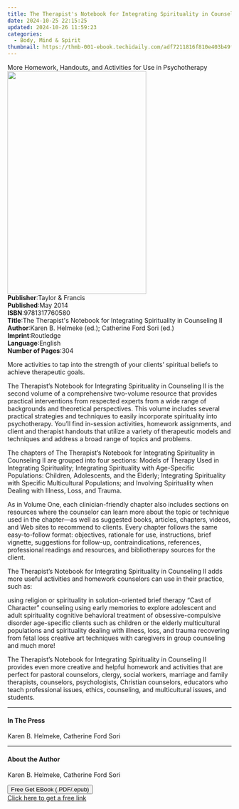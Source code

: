 ```yaml
---
title: The Therapist's Notebook for Integrating Spirituality in Counseling II | Free Book
date: 2024-10-25 22:15:25
updated: 2024-10-26 11:59:23
categories:
  - Body, Mind & Spirit
thumbnail: https://thmb-001-ebook.techidaily.com/adf7211816f810e403b49f37e201551b9c525193716803df3daf062668f8e353.jpg
---
```

<main id="book-container">
  <div class="flex flex-col">
    <div class="book-brief flex-1 py-6 px-4 sm:p-6 md:py-10 md:px-8">
      <!-- brief-->
      <div class="book-brief-main">
        More Homework, Handouts, and Activities for Use in Psychotherapy
      </div>
    </div>
    <div
      class="book-meta-info flex-1 grid gap-4 col-start-1 col-end-3 row-start-1 sm:mb-6 sm:grid-cols-4 lg:gap-6 lg:col-start-2 lg:row-end-6 lg:row-span-6 lg:mb-0"
    >
      <div
        class="book-meta-info-left place-content-center mt-4 p-4 text-sm leading-6 col-start-2 col-span-2 dark:text-slate-400"
      >
        <img
          class="w-full h-500 object-cover rounded-lg sm:h-255 sm:col-span-2 lg:col-span-full"
          src="https://img-001-ebook.techidaily.com/15db23367f0c48952fa375f05ea611b0b06e58f19805d198ba196ae337bb1767.jpg"
          alt=""
          width="312"
          height="500"
        />
      </div>
      <div
        class="book-meta-info-right mt-2 col-start-1 row-start-2 col-span-3 self-center"
      >
        <!-- meta data  -->
        <div class="flex flex-col px-4 md:px-8">
          <div class="flex-1">
            <strong>Publisher</strong>:<span class="px-2"
              >Taylor &amp; Francis</span
            >
          </div>
          <div class="flex-1">
            <strong>Published</strong>:<span class="px-2">May 2014</span>
          </div>
          <div class="flex-1">
            <strong>ISBN</strong>:<span class="px-2">9781317760580</span>
          </div>
          <div class="flex-1">
            <strong>Title</strong>:<span class="px-2"
              >The Therapist&#39;s Notebook for Integrating Spirituality in
              Counseling II</span
            >
          </div>
          <div class="flex-1">
            <strong>Author</strong>:<span class="px-2"
              >Karen B. Helmeke (ed.); Catherine Ford Sori (ed.)</span
            >
          </div>
          <div class="flex-1">
            <strong>Imprint</strong>:<span class="px-2">Routledge</span>
          </div>
          <div class="flex-1">
            <strong>Language</strong>:<span class="px-2">English</span>
          </div>
          <div class="flex-1">
            <strong>Number of Pages</strong>:<span class="px-2">304</span>
          </div>
        </div>
      </div>
    </div>
    <div class="book-description flex-1 py-6 px-4 sm:p-6 md:py-10 md:px-8">
      <div class="book-description-main">
        <div accordion-content="" id="description">
          <p>
            More activities to tap into the strength of your clients’ spiritual
            beliefs to achieve therapeutic goals.
          </p>
          <p>
            The Therapist’s Notebook for Integrating Spirituality in Counseling
            II is the second volume of a comprehensive two-volume resource that
            provides practical interventions from respected experts from a wide
            range of backgrounds and theoretical perspectives. This volume
            includes several practical strategies and techniques to easily
            incorporate spirituality into psychotherapy. You’ll find in-session
            activities, homework assignments, and client and therapist handouts
            that utilize a variety of therapeutic models and techniques and
            address a broad range of topics and problems.
          </p>
          <p>
            The chapters of The Therapist’s Notebook for Integrating
            Spirituality in Counseling II are grouped into four sections: Models
            of Therapy Used in Integrating Spirituality; Integrating
            Spirituality with Age-Specific Populations: Children, Adolescents,
            and the Elderly; Integrating Spirituality with Specific
            Multicultural Populations; and Involving Spirituality when Dealing
            with Illness, Loss, and Trauma.
          </p>
          <p>
            As in Volume One, each clinician-friendly chapter also includes
            sections on resources where the counselor can learn more about the
            topic or technique used in the chapter—as well as suggested books,
            articles, chapters, videos, and Web sites to recommend to clients.
            Every chapter follows the same easy-to-follow format: objectives,
            rationale for use, instructions, brief vignette, suggestions for
            follow-up, contraindications, references, professional readings and
            resources, and bibliotherapy sources for the client.
          </p>
          <p>
            The Therapist’s Notebook for Integrating Spirituality in Counseling
            II adds more useful activities and homework counselors can use in
            their practice, such as:
          </p>
          using religion or spirituality in solution-oriented brief therapy
          “Cast of Character” counseling using early memories to explore
          adolescent and adult spirituality cognitive behavioral treatment of
          obsessive-compulsive disorder age-specific clients such as children or
          the elderly multicultural populations and spirituality dealing with
          illness, loss, and trauma recovering from fetal loss creative art
          techniques with caregivers in group counseling and much more!
          <p>
            The Therapist’s Notebook for Integrating Spirituality in Counseling
            II provides even more creative and helpful homework and activities
            that are perfect for pastoral counselors, clergy, social workers,
            marriage and family therapists, counselors, psychologists, Christian
            counselors, educators who teach professional issues, ethics,
            counseling, and multicultural issues, and students.
          </p>
        </div>
        <div class="accordion-fader"></div>
      </div>
    </div>
    <div class="book-excerpts flex-1 py-6 px-4 sm:p-6 md:py-10 md:px-8">
      <!-- excerpts-->
      <div class="book-excerpts-main">
        <hr />
        <h4 class="placeholder placeholder-heading">
          <span>In The Press</span>
        </h4>
        <p>Karen B. Helmeke, Catherine Ford Sori</p>
      </div>
    </div>
    <div class="book-about-author flex-1 py-6 px-4 sm:p-6 md:py-10 md:px-8">
      <!-- about author-->
      <div class="book-main-author-main">
        <hr />
        <h4 class="placeholder placeholder-heading">
          <span>About the Author</span>
        </h4>
        <p>Karen B. Helmeke, Catherine Ford Sori</p>
      </div>
    </div>
    <div class="book-free-get flex-1 py-6 px-4 sm:p-6 md:py-10 md:px-8">
      <button
        id="btn-free-get"
        class="bg-blue-500 hover:bg-blue-700 text-white font-bold py-2 px-4 rounded"
      >
        Free Get EBook (.PDF/.epub)
      </button>
      <div id="countdown-display" class="px-2 text-lg mt-2"></div>
      <a
        id="free-link"
        class="hidden bg-blue-500 hover:bg-blue-700 text-white font-bold py-2 px-4 rounded"
        href="https://www.ebooks.com/en-us/book/1689042/the-therapist-s-notebook-for-integrating-spirituality-in-counseling-ii/karen-b-helmeke/"
        target="_blank"
        >Click here to get a free link</a
      >
    </div>
    <script>
      let countdownTime = 0;
      let countdownInterval = null;
      document
        .getElementById('btn-free-get')
        .addEventListener('click', startCountdown);
      function startCountdown() {
        countdownTime = new Date().getTime() + 60000 * 3;
        countdownInterval = setInterval(updateCountdown, 1000);
        document.getElementById('btn-free-get').disabled = true;
        document
          .getElementById('btn-free-get')
          .classList.add('bg-gray-500', 'cursor-not-allowed');
      }
      function updateCountdown() {
        let currentTime = new Date().getTime();
        let timeLeft = countdownTime - currentTime;
        let secondsLeft = Math.floor(timeLeft / 1000);
        document.getElementById('countdown-display').innerHTML =
          `Remaining time: ${secondsLeft} seconds.`;
        if (secondsLeft <= 0) {
          clearInterval(countdownInterval);
          document.getElementById('btn-free-get').classList.add('hidden');
          document.getElementById('free-link').classList.remove('hidden');
          document.getElementById('countdown-display').innerHTML = '';
        }
      }
    </script>
  </div>
</main>
